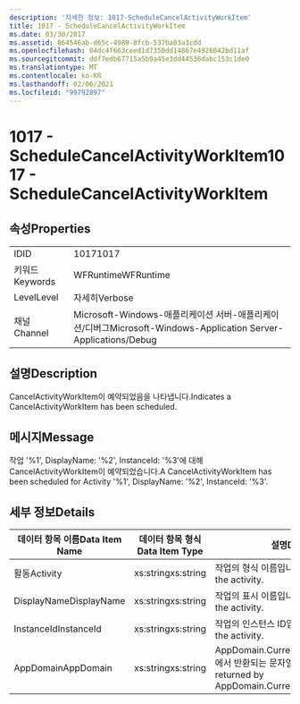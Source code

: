 ```yaml
---
description: '자세한 정보: 1017-ScheduleCancelActivityWorkItem'
title: 1017 - ScheduleCancelActivityWorkItem
ms.date: 03/30/2017
ms.assetid: 864546ab-d65c-4989-8fcb-537ba03a3cdd
ms.openlocfilehash: 04dc4f663ceed1d7350dd14867e4926042bd11af
ms.sourcegitcommit: ddf7edb67715a5b9a45e3dd44536dabc153c1de0
ms.translationtype: MT
ms.contentlocale: ko-KR
ms.lasthandoff: 02/06/2021
ms.locfileid: "99792897"
---
```

# <a name="1017---schedulecancelactivityworkitem"></a><span data-ttu-id="f75ee-103">1017 - ScheduleCancelActivityWorkItem</span><span class="sxs-lookup"><span data-stu-id="f75ee-103">1017 - ScheduleCancelActivityWorkItem</span></span>

## <a name="properties"></a><span data-ttu-id="f75ee-104">속성</span><span class="sxs-lookup"><span data-stu-id="f75ee-104">Properties</span></span>  
  
|||  
|-|-|  
|<span data-ttu-id="f75ee-105">ID</span><span class="sxs-lookup"><span data-stu-id="f75ee-105">ID</span></span>|<span data-ttu-id="f75ee-106">1017</span><span class="sxs-lookup"><span data-stu-id="f75ee-106">1017</span></span>|  
|<span data-ttu-id="f75ee-107">키워드</span><span class="sxs-lookup"><span data-stu-id="f75ee-107">Keywords</span></span>|<span data-ttu-id="f75ee-108">WFRuntime</span><span class="sxs-lookup"><span data-stu-id="f75ee-108">WFRuntime</span></span>|  
|<span data-ttu-id="f75ee-109">Level</span><span class="sxs-lookup"><span data-stu-id="f75ee-109">Level</span></span>|<span data-ttu-id="f75ee-110">자세히</span><span class="sxs-lookup"><span data-stu-id="f75ee-110">Verbose</span></span>|  
|<span data-ttu-id="f75ee-111">채널</span><span class="sxs-lookup"><span data-stu-id="f75ee-111">Channel</span></span>|<span data-ttu-id="f75ee-112">Microsoft-Windows-애플리케이션 서버-애플리케이션/디버그</span><span class="sxs-lookup"><span data-stu-id="f75ee-112">Microsoft-Windows-Application Server-Applications/Debug</span></span>|  
  
## <a name="description"></a><span data-ttu-id="f75ee-113">설명</span><span class="sxs-lookup"><span data-stu-id="f75ee-113">Description</span></span>  

 <span data-ttu-id="f75ee-114">CancelActivityWorkItem이 예약되었음을 나타냅니다.</span><span class="sxs-lookup"><span data-stu-id="f75ee-114">Indicates a CancelActivityWorkItem has been scheduled.</span></span>  
  
## <a name="message"></a><span data-ttu-id="f75ee-115">메시지</span><span class="sxs-lookup"><span data-stu-id="f75ee-115">Message</span></span>  

 <span data-ttu-id="f75ee-116">작업 '%1', DisplayName: '%2', InstanceId: '%3'에 대해 CancelActivityWorkItem이 예약되었습니다.</span><span class="sxs-lookup"><span data-stu-id="f75ee-116">A CancelActivityWorkItem has been scheduled for Activity '%1', DisplayName: '%2', InstanceId: '%3'.</span></span>  
  
## <a name="details"></a><span data-ttu-id="f75ee-117">세부 정보</span><span class="sxs-lookup"><span data-stu-id="f75ee-117">Details</span></span>  
  
|<span data-ttu-id="f75ee-118">데이터 항목 이름</span><span class="sxs-lookup"><span data-stu-id="f75ee-118">Data Item Name</span></span>|<span data-ttu-id="f75ee-119">데이터 항목 형식</span><span class="sxs-lookup"><span data-stu-id="f75ee-119">Data Item Type</span></span>|<span data-ttu-id="f75ee-120">설명</span><span class="sxs-lookup"><span data-stu-id="f75ee-120">Description</span></span>|  
|--------------------|--------------------|-----------------|  
|<span data-ttu-id="f75ee-121">활동</span><span class="sxs-lookup"><span data-stu-id="f75ee-121">Activity</span></span>|<span data-ttu-id="f75ee-122">xs:string</span><span class="sxs-lookup"><span data-stu-id="f75ee-122">xs:string</span></span>|<span data-ttu-id="f75ee-123">작업의 형식 이름입니다.</span><span class="sxs-lookup"><span data-stu-id="f75ee-123">The type name of the activity.</span></span>|  
|<span data-ttu-id="f75ee-124">DisplayName</span><span class="sxs-lookup"><span data-stu-id="f75ee-124">DisplayName</span></span>|<span data-ttu-id="f75ee-125">xs:string</span><span class="sxs-lookup"><span data-stu-id="f75ee-125">xs:string</span></span>|<span data-ttu-id="f75ee-126">작업의 표시 이름입니다.</span><span class="sxs-lookup"><span data-stu-id="f75ee-126">The display name of the activity.</span></span>|  
|<span data-ttu-id="f75ee-127">InstanceId</span><span class="sxs-lookup"><span data-stu-id="f75ee-127">InstanceId</span></span>|<span data-ttu-id="f75ee-128">xs:string</span><span class="sxs-lookup"><span data-stu-id="f75ee-128">xs:string</span></span>|<span data-ttu-id="f75ee-129">작업의 인스턴스 ID입니다.</span><span class="sxs-lookup"><span data-stu-id="f75ee-129">The instance id of the activity.</span></span>|  
|<span data-ttu-id="f75ee-130">AppDomain</span><span class="sxs-lookup"><span data-stu-id="f75ee-130">AppDomain</span></span>|<span data-ttu-id="f75ee-131">xs:string</span><span class="sxs-lookup"><span data-stu-id="f75ee-131">xs:string</span></span>|<span data-ttu-id="f75ee-132">AppDomain.CurrentDomain.FriendlyName에서 반환되는 문자열입니다.</span><span class="sxs-lookup"><span data-stu-id="f75ee-132">The string returned by AppDomain.CurrentDomain.FriendlyName.</span></span>|
